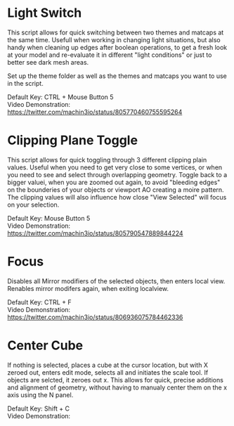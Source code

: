 # Light Switch

This script allows for quick switching between two themes and matcaps at the same time.
Usefull when working in changing light situations, but also handy when cleaning up edges after boolean operations, to get a fresh look at your model and re-evaluate it in different "light conditions" or just to better see dark mesh areas.

Set up the theme folder as well as the themes and matcaps you want to use in the script.

Default Key: CTRL + Mouse Button 5  
Video Demonstration: https://twitter.com/machin3io/status/805770460755595264

# Clipping Plane Toggle

This script allows for quick toggling through 3 different clipping plain values. Useful when you need to get very close to some vertices, or when you need to see and select through overlapping geometry. Toggle back to a bigger valuei, when you are zoomed out again, to avoid "bleeding edges" on the bounderies of your objects or viewport AO creating a moire pattern.
The clipping values will also influence how close "View Selected" will focus on your selection.

Default Key: Mouse Button 5  
Video Demonstration: https://twitter.com/machin3io/status/805790547889844224

# Focus

Disables all Mirror modifiers of the selected objects, then enters local view. Renables mirror modifers again, when exiting localview.

Default Key: CTRL + F  
Video Demonstration: https://twitter.com/machin3io/status/806936075784462336 

# Center Cube

If nothing is selected, places a cube at the cursor location, but with X zeroed out, enters edit mode, selects all and initiates the scale tool. If objects are selcted, it zeroes out x.
This allows for quick, precise additions and alignment of geometry, without having to manualy center them on the x axis using the N panel.

Default Key: Shift + C  
Video Demonstration: 
